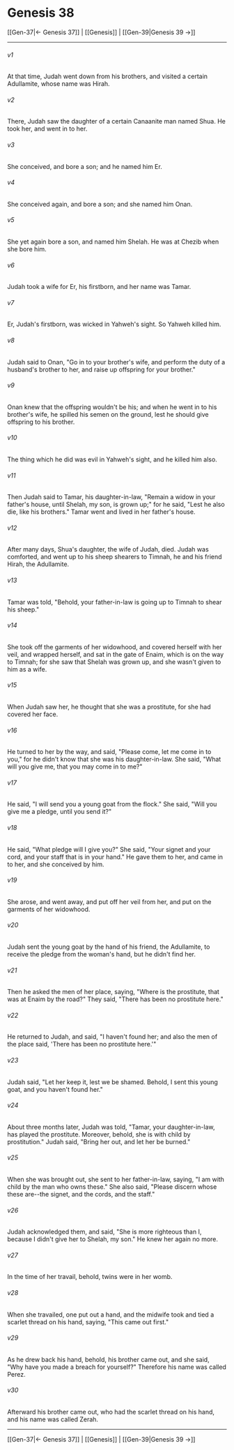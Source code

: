 # Genesis 38

[[Gen-37|← Genesis 37]] | [[Genesis]] | [[Gen-39|Genesis 39 →]]
***



###### v1 
At that time, Judah went down from his brothers, and visited a certain Adullamite, whose name was Hirah. 

###### v2 
There, Judah saw the daughter of a certain Canaanite man named Shua. He took her, and went in to her. 

###### v3 
She conceived, and bore a son; and he named him Er. 

###### v4 
She conceived again, and bore a son; and she named him Onan. 

###### v5 
She yet again bore a son, and named him Shelah. He was at Chezib when she bore him. 

###### v6 
Judah took a wife for Er, his firstborn, and her name was Tamar. 

###### v7 
Er, Judah's firstborn, was wicked in Yahweh's sight. So Yahweh killed him. 

###### v8 
Judah said to Onan, "Go in to your brother's wife, and perform the duty of a husband's brother to her, and raise up offspring for your brother." 

###### v9 
Onan knew that the offspring wouldn't be his; and when he went in to his brother's wife, he spilled his semen on the ground, lest he should give offspring to his brother. 

###### v10 
The thing which he did was evil in Yahweh's sight, and he killed him also. 

###### v11 
Then Judah said to Tamar, his daughter-in-law, "Remain a widow in your father's house, until Shelah, my son, is grown up;" for he said, "Lest he also die, like his brothers." Tamar went and lived in her father's house. 

###### v12 
After many days, Shua's daughter, the wife of Judah, died. Judah was comforted, and went up to his sheep shearers to Timnah, he and his friend Hirah, the Adullamite. 

###### v13 
Tamar was told, "Behold, your father-in-law is going up to Timnah to shear his sheep." 

###### v14 
She took off the garments of her widowhood, and covered herself with her veil, and wrapped herself, and sat in the gate of Enaim, which is on the way to Timnah; for she saw that Shelah was grown up, and she wasn't given to him as a wife. 

###### v15 
When Judah saw her, he thought that she was a prostitute, for she had covered her face. 

###### v16 
He turned to her by the way, and said, "Please come, let me come in to you," for he didn't know that she was his daughter-in-law. She said, "What will you give me, that you may come in to me?" 

###### v17 
He said, "I will send you a young goat from the flock." She said, "Will you give me a pledge, until you send it?" 

###### v18 
He said, "What pledge will I give you?" She said, "Your signet and your cord, and your staff that is in your hand." He gave them to her, and came in to her, and she conceived by him. 

###### v19 
She arose, and went away, and put off her veil from her, and put on the garments of her widowhood. 

###### v20 
Judah sent the young goat by the hand of his friend, the Adullamite, to receive the pledge from the woman's hand, but he didn't find her. 

###### v21 
Then he asked the men of her place, saying, "Where is the prostitute, that was at Enaim by the road?" They said, "There has been no prostitute here." 

###### v22 
He returned to Judah, and said, "I haven't found her; and also the men of the place said, 'There has been no prostitute here.'" 

###### v23 
Judah said, "Let her keep it, lest we be shamed. Behold, I sent this young goat, and you haven't found her." 

###### v24 
About three months later, Judah was told, "Tamar, your daughter-in-law, has played the prostitute. Moreover, behold, she is with child by prostitution." Judah said, "Bring her out, and let her be burned." 

###### v25 
When she was brought out, she sent to her father-in-law, saying, "I am with child by the man who owns these." She also said, "Please discern whose these are--the signet, and the cords, and the staff." 

###### v26 
Judah acknowledged them, and said, "She is more righteous than I, because I didn't give her to Shelah, my son." He knew her again no more. 

###### v27 
In the time of her travail, behold, twins were in her womb. 

###### v28 
When she travailed, one put out a hand, and the midwife took and tied a scarlet thread on his hand, saying, "This came out first." 

###### v29 
As he drew back his hand, behold, his brother came out, and she said, "Why have you made a breach for yourself?" Therefore his name was called Perez. 

###### v30 
Afterward his brother came out, who had the scarlet thread on his hand, and his name was called Zerah.

***
[[Gen-37|← Genesis 37]] | [[Genesis]] | [[Gen-39|Genesis 39 →]]

